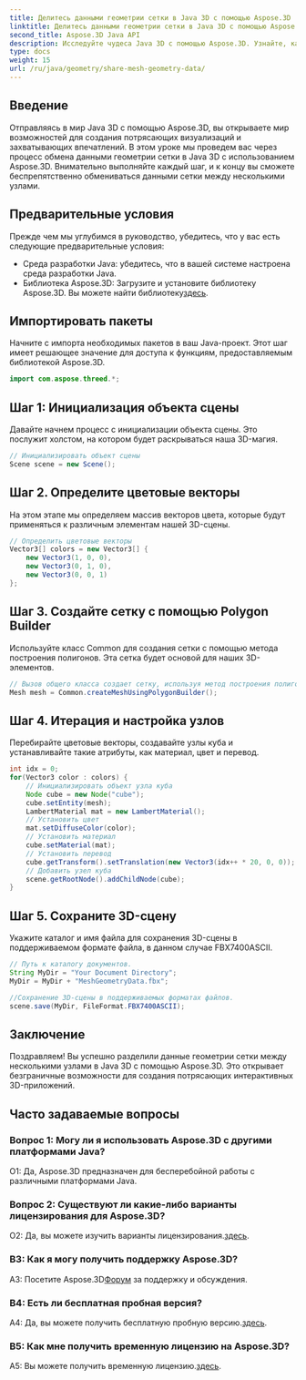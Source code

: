 ```yaml
---
title: Делитесь данными геометрии сетки в Java 3D с помощью Aspose.3D
linktitle: Делитесь данными геометрии сетки в Java 3D с помощью Aspose.3D
second_title: Aspose.3D Java API
description: Исследуйте чудеса Java 3D с помощью Aspose.3D. Узнайте, как легко обмениваться данными геометрии сетки между узлами, в этом подробном руководстве.
type: docs
weight: 15
url: /ru/java/geometry/share-mesh-geometry-data/
---
```

## Введение

Отправляясь в мир Java 3D с помощью Aspose.3D, вы открываете мир возможностей для создания потрясающих визуализаций и захватывающих впечатлений. В этом уроке мы проведем вас через процесс обмена данными геометрии сетки в Java 3D с использованием Aspose.3D. Внимательно выполняйте каждый шаг, и к концу вы сможете беспрепятственно обмениваться данными сетки между несколькими узлами.

## Предварительные условия

Прежде чем мы углубимся в руководство, убедитесь, что у вас есть следующие предварительные условия:

- Среда разработки Java: убедитесь, что в вашей системе настроена среда разработки Java.
-  Библиотека Aspose.3D: Загрузите и установите библиотеку Aspose.3D. Вы можете найти библиотеку[здесь](https://releases.aspose.com/3d/java/).

## Импортировать пакеты

Начните с импорта необходимых пакетов в ваш Java-проект. Этот шаг имеет решающее значение для доступа к функциям, предоставляемым библиотекой Aspose.3D.

```java
import com.aspose.threed.*;
```

## Шаг 1: Инициализация объекта сцены

Давайте начнем процесс с инициализации объекта сцены. Это послужит холстом, на котором будет раскрываться наша 3D-магия.

```java
// Инициализировать объект сцены
Scene scene = new Scene();
```

## Шаг 2. Определите цветовые векторы

На этом этапе мы определяем массив векторов цвета, которые будут применяться к различным элементам нашей 3D-сцены.

```java
// Определить цветовые векторы
Vector3[] colors = new Vector3[] {
    new Vector3(1, 0, 0),
    new Vector3(0, 1, 0),
    new Vector3(0, 0, 1)
};
```

## Шаг 3. Создайте сетку с помощью Polygon Builder

Используйте класс Common для создания сетки с помощью метода построения полигонов. Эта сетка будет основой для наших 3D-элементов.

```java
// Вызов общего класса создает сетку, используя метод построения полигонов, чтобы установить экземпляр сетки.
Mesh mesh = Common.createMeshUsingPolygonBuilder();
```

## Шаг 4. Итерация и настройка узлов

Перебирайте цветовые векторы, создавайте узлы куба и устанавливайте такие атрибуты, как материал, цвет и перевод.

```java
int idx = 0;
for(Vector3 color : colors) {
    // Инициализировать объект узла куба
    Node cube = new Node("cube");
    cube.setEntity(mesh);
    LambertMaterial mat = new LambertMaterial();
    // Установить цвет
    mat.setDiffuseColor(color);
    // Установить материал
    cube.setMaterial(mat);
    // Установить перевод
    cube.getTransform().setTranslation(new Vector3(idx++ * 20, 0, 0));
    // Добавить узел куба
    scene.getRootNode().addChildNode(cube);
}
```

## Шаг 5. Сохраните 3D-сцену

Укажите каталог и имя файла для сохранения 3D-сцены в поддерживаемом формате файла, в данном случае FBX7400ASCII.

```java
// Путь к каталогу документов.
String MyDir = "Your Document Directory";
MyDir = MyDir + "MeshGeometryData.fbx";

//Сохранение 3D-сцены в поддерживаемых форматах файлов.
scene.save(MyDir, FileFormat.FBX7400ASCII);
```

## Заключение

Поздравляем! Вы успешно разделили данные геометрии сетки между несколькими узлами в Java 3D с помощью Aspose.3D. Это открывает безграничные возможности для создания потрясающих интерактивных 3D-приложений.

## Часто задаваемые вопросы

### Вопрос 1: Могу ли я использовать Aspose.3D с другими платформами Java?

О1: Да, Aspose.3D предназначен для бесперебойной работы с различными платформами Java.

### Вопрос 2: Существуют ли какие-либо варианты лицензирования для Aspose.3D?

 О2: Да, вы можете изучить варианты лицензирования.[здесь](https://purchase.aspose.com/buy).

### В3: Как я могу получить поддержку Aspose.3D?

 A3: Посетите Aspose.3D[Форум](https://forum.aspose.com/c/3d/18) за поддержку и обсуждения.

### В4: Есть ли бесплатная пробная версия?

 A4: Да, вы можете получить бесплатную пробную версию.[здесь](https://releases.aspose.com/).

### В5: Как мне получить временную лицензию на Aspose.3D?

 A5: Вы можете получить временную лицензию.[здесь](https://purchase.aspose.com/temporary-license/).